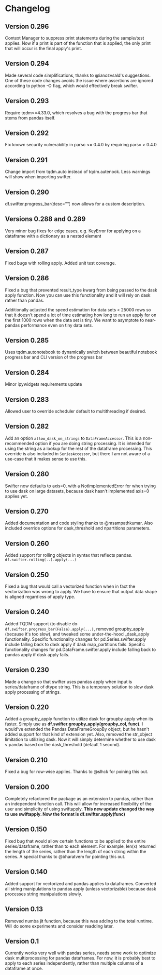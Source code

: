 # Changelog

## Version 0.296
Context Manager to suppress print statements during the sample/test applies. Now if a print is part of the function that is applied, the only print that will occur is the final apply's print.

## Version 0.294
Made several code simplifications, thanks to @ianozvsald's suggestions. One of these code changes avoids the issue where assertions are ignored according to python -O flag, which would effectively break swifter.

## Version 0.293
Require tqdm>=4.33.0, which resolves a bug with the progress bar that stems from pandas itself.

## Version 0.292
Fix known security vulnerability in parso <= 0.4.0 by requiring parso > 0.4.0

## Version 0.291
Change import from tqdm.auto instead of tqdm.autenook. Less warnings will show when importing swifter.

## Version 0.290
df.swifter.progress_bar(desc="<Your description>") now allows for a custom description.

## Versions 0.288 and 0.289
Very minor bug fixes for edge cases, e.g. KeyError for applying on a dataframe with a dictionary as a nested element

## Version 0.287
Fixed bugs with rolling apply. Added unit test coverage.

## Version 0.286
Fixed a bug that prevented result_type kwarg from being passed to the dask apply function. Now you can use this functionality and it will rely on dask rather than pandas.

Additionally adjusted the speed estimation for data sets < 25000 rows so that it doesn't spend a lot of time estimating how long to run an apply for on the first 1000 rows when the data set is tiny. We want to asymptote to near-pandas performance even on tiny data sets.

## Version 0.285
Uses tqdm.autonotebook to dynamically switch between beautiful notebook progress bar and CLI version of the progress bar

## Version 0.284
Minor ipywidgets requirements update

## Version 0.283
Allowed user to override scheduler default to multithreading if desired.

## Version 0.282
Add an option `allow_dask_on_strings` to `DataFrameAccessor`. This is a non-recommended option if you are doing string processing. It is intended for using the string as a lookup for the rest of the dataframe processing. This override is also included in `SeriesAccessor`, but there I am not aware of a use-case that it makes sense to use this.

## Version 0.280
Swifter now defaults to axis=0, with a NotImplementedError for when trying to use dask on large datasets, because dask hasn't implemented axis=0 applies yet.

## Version 0.270
Added documentation and code styling thanks to @msampathkumar. Also included override options for dask_threshold and npartitions parameters.

## Version 0.260
Added support for rolling objects in syntax that reflects pandas. `df.swifter.rolling(..).apply(...)`

## Version 0.250
Fixed a bug that would call a vectorized function when in fact the vectorization was wrong to apply. We have to ensure that output data shape is aligned regardless of apply type.

## Version 0.240
Added TQDM support (to disable do `df.swifter.progress_bar(False).apply(...)`, removed groupby_apply (because it's too slow), and tweaked some under-the-hood _dask_apply functionality. Specific functionality changes for pd.Series.swifter.apply include falling back to dask apply if dask map_partitions fails. Specific functionality changes for pd.DataFrame.swifter.apply include falling back to pandas apply if dask apply fails.

## Version 0.230
Made a change so that swifter uses pandas apply when input is series/dataframe of dtype string. This is a temporary solution to slow dask apply processing of strings.

## Version 0.220
Added a groupby_apply function to utilize dask for groupby apply when its faster. Simply use as **df.swifter.groupby_apply(groupby_col, func)**. I would've extended the Pandas DataFrameGroupBy object, but he hasn't added support for that kind of extension yet. Also, removed the str_object limitation to utilizing dask. Now it will simply determine whether to use dask v pandas based on the dask_threshold (default 1 second).

## Version 0.210
Fixed a bug for row-wise applies. Thanks to @slhck for poining this out.

## Version 0.200
Completely refactored the package as an extension to pandas, rather than an independent function call. This will allow for increased flexibility of the user and simplicity of using swiftapply.
**This new update changed the way to use swiftapply. Now the format is df.swifter.apply(func)**

## Version  0.150
Fixed bug that would allow certain functions to be applied to the entire series/dataframe, rather than to each element. For example, len(x) returned the length of the series, rather than the length of each string within the series. A special thanks to @bharatvem for pointing this out.

## Version 0.140
Added support for vectorized and pandas applies to dataframes.
Converted all string manipulations to pandas apply (unless vectorizable) because dask processes string manipulations slowly.

## Version 0.13
Removed numba jit function, because this was adding to the total runtime. Will do some experiments and consider readding later.

## Version 0.1
Currently works very well with pandas series, needs some work to optimize dask multiprocessing for pandas dataframes. For now, it is probably best to apply to each series independently, rather than multiple columns of a dataframe at once.
